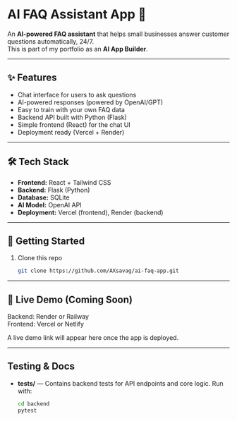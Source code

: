 # AI FAQ Assistant App 🤖

An **AI-powered FAQ assistant** that helps small businesses answer customer questions automatically, 24/7.  
This is part of my portfolio as an **AI App Builder**.

---

## ✨ Features
- Chat interface for users to ask questions
- AI-powered responses (powered by OpenAI/GPT)
- Easy to train with your own FAQ data
- Backend API built with Python (Flask)
- Simple frontend (React) for the chat UI
- Deployment ready (Vercel + Render)

---

## 🛠️ Tech Stack
- **Frontend:** React + Tailwind CSS
- **Backend:** Flask (Python)
- **Database:** SQLite
- **AI Model:** OpenAI API
- **Deployment:** Vercel (frontend), Render (backend)

---

## 🚀 Getting Started
1. Clone this repo  
   ```bash
   git clone https://github.com/AXsavag/ai-faq-app.git

---

## 🚀 Live Demo (Coming Soon)

Backend: Render or Railway  
Frontend: Vercel or Netlify  

A live demo link will appear here once the app is deployed.

---

##  Testing & Docs

- **tests/** — Contains backend tests for API endpoints and core logic. Run with:
  ```bash
  cd backend
  pytest